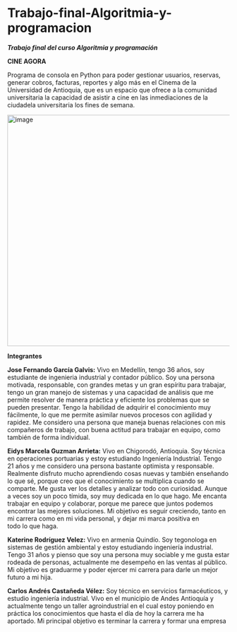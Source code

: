 # Trabajo-final-Algoritmia-y-programacion
**_Trabajo final del curso Algoritmia y programación_**

**CINE AGORA**

Programa de consola en Python para poder gestionar usuarios, reservas, generar cobros, facturas, reportes y algo más en el Cinema de la Universidad de Antioquia, que es un espacio que ofrece a la comunidad universitaria la capacidad de asistir a cine en las inmediaciones de la ciudadela universitaria los fines de semana.

<img width="1536" height="524" alt="image" src="https://github.com/user-attachments/assets/51aa292e-5e2d-4690-9a4a-d5d03dd42d1e" />

**Integrantes**

**Jose Fernando García Galvis:** Vivo en Medellín, tengo 36 años, soy estudiante de ingenieria industrial y contador público. Soy una persona motivada, responsable, con grandes metas y un gran espíritu para trabajar, tengo un gran manejo de sistemas y una capacidad de análisis que me permite resolver de manera práctica y eficiente los problemas que se pueden presentar. Tengo la habilidad de adquirir el conocimiento muy fácilmente, lo que me permite asimilar nuevos procesos con agilidad y rapidez. Me considero una persona que maneja buenas relaciones con mis compañeros de trabajo, con buena actitud para trabajar en equipo, como también de forma individual.
 
**Eidys Marcela Guzman Arrieta:** Vivo en Chigorodó, Antioquia. Soy técnica en operaciones portuarias y estoy estudiando Ingeniería Industrial. Tengo 21 años y me considero una persona bastante optimista y responsable. Realmente disfruto mucho aprendiendo cosas nuevas y también enseñando lo que sé, porque creo que el conocimiento se multiplica cuando se comparte. Me gusta ver los detalles y analizar todo con curiosidad. Aunque a veces soy un poco tímida, soy muy dedicada en lo que hago. Me encanta trabajar en equipo y colaborar, porque me parece que juntos podemos encontrar las mejores soluciones. Mi objetivo es seguir creciendo, tanto en mi carrera como en mi vida personal, y dejar mi marca positiva en todo lo que haga.

**Katerine Rodríguez Velez:** Vivo en armenia Quindío. Soy tegonologa en sistemas de gestión ambiental y estoy estudiando ingeniería industrial. Tengo 31 años y pienso que soy una persona muy sociable y me gusta estar rodeada de personas, actualmente me desempeño en las ventas al público. Mi objetivo es graduarme y poder ejercer mi carrera para darle un mejor futuro a mi hija.

**Carlos Andrés Castañeda Vélez:** Soy técnico en servicios farmacéuticos, y estudio ingeniería industrial. Vivo en el municipio de Andes Antioquía y actualmente tengo un taller agroindustrial en el cual estoy poniendo en práctica los conocimientos que hasta el día de hoy la carrera me ha aportado. Mi principal objetivo es terminar la carrera y formar una empresa
